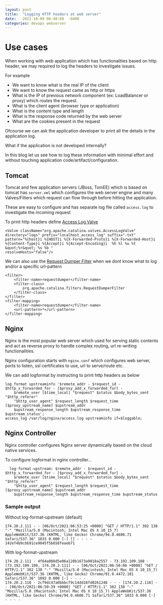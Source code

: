```yaml
---
layout: post
title:  "Logging HTTP headers at web server"
date:   2021-10-09 06:40:00  -0400
categories: devops webserver
---
```


# Use cases
When working with web application which has functionalities based on http header, we may required to log the headers to investigate issues.

For example
 - We want to know what is the real IP of the client
 - We want to know the request came as http or https
 - What is the IP of previous network component (ex: LoadBalancer or proxy) which routes the request.
 - What is the client agent (browser type or application)
 - What is the content type and length
 - What is the response code returned by the web server
 - What are the cookies present in the request


 Ofcourse we can ask the application developer to print all the details in the application log.

 What if the application is not developed internally?

 In this blog let us see how to log these information with minimal effort and without touching application code/artifact/configuration.

 ## Tomcat
Tomcat and few application servers (JBoss, TomEE) which is based on tomcat has `server.xml` which configures the web server engine and many Valves/Filters which request can flow through before hitting the application.

These are easy to configure and has separate log file called `access.log` to investigate the incoming request

To print http headers define [Access Log Valve](https://tomcat.apache.org/tomcat-10.0-doc/config/valve.html#Access_Log_Valve)
```
<Valve className="org.apache.catalina.valves.AccessLogValve"
directory="logs" prefix="localhost_access_log" suffix=".txt"
pattern="%{host}i %{HOST}i %{X-Forwarded-Proto}i %{X-Forwarded-Host}i %{Content-Type}i %{Accept}i %{Accept-Encoding}i  %h %l %u %t &quot;%r&quot; %s %b "
resolveHosts="false"/>
```

We can also use the [Request Dumper Filter](https://tomcat.apache.org/tomcat-10.0-doc/config/filter.html#Request_Dumper_Filter) when we dont know what to log and/or a specific url-pattern


```
<filter>
    <filter-name>requestdumper</filter-name>
    <filter-class>
        org.apache.catalina.filters.RequestDumperFilter
    </filter-class>
</filter>
<filter-mapping>
    <filter-name>requestdumper</filter-name>
    <url-pattern>*</url-pattern>
</filter-mapping>
```
<!-- 

### Sample output

```

```
To print cookies
```

```

### Sample output

```

```
-->
## Nginx
Nginx is the most popular web server which used for serving static contents and act as reverse proxy to handle complex routing, url re-writing functionalities.

Nginx configuration starts with `nginx.conf` which configures web server, ports to listen, ssl certificates to use, url to serve/route etc.

We can add logformat by instructing to print http headers as below
```
log_format upstreaminfo '$remote_addr - $request_id - $http_x_forwarded_for - [$proxy_add_x_forwarded_for] -
    $remote_user [$time_local] "$request" $status $body_bytes_sent "$http_referer"
    "$http_user_agent" $request_length $request_time [$proxy_upstream_name] $upstream_addr
    $upstream_response_length $upstream_response_time $upstream_status';
access_log /var/log/nginx/access.log upstreaminfo if=$loggable;
```


## Nginx Controller
Nginx controller configures Nginx server dynamically based on the cloud native services.

To configure logformat in nginx controller...
```
  log-format-upstream: $remote_addr - $request_id - $http_x_forwarded_for - [$proxy_add_x_forwarded_for] -
    $remote_user [$time_local] "$request" $status $body_bytes_sent "$http_referer"
    "$http_user_agent" $request_length $request_time [$proxy_upstream_name] $upstream_addr
    $upstream_response_length $upstream_response_time $upstream_status
```

### Sample output

Without  log-format-upstream (default)
```
174.20.2.111 - - [06/Oct/2021:06:53:25 +0000] "GET / HTTP/1.1" 302 138 "-" "Mozilla/5.0 (Macintosh; Intel Mac OS X 10_15_7) AppleWebKit/537.36 (KHTML, like Gecko) Chrome/94.0.4606.71 Safari/537.36" 1033 0.000 [-] [] - - - - 142ef4b9cbb91ce9045f5b658feaeb71
```

With  log-format-upstream
```
174.20.2.111 - 4f64a008d5e06a120b1673a9018a2557 - 73.192.109.108 - [73.192.109.108, 174.20.2.111] - - [06/Oct/2021:06:56:06 +0000] "GET / HTTP/1.1" 302 138 "-" "Mozilla/5.0 (Macintosh; Intel Mac OS X 10_15_7) AppleWebKit/537.36 (KHTML, like Gecko) Chrome/91.0.4472.101 Safari/537.36" 1092 0.000 [-] - - - -
174.20.2.118 - 2cf9dc47a0bbbcf9c14dd18fd0261248 - - - [174.20.2.118] - - [06/Oct/2021:06:50:39 +0000] "GET / HTTP/1.1" 302 138 "-" "Mozilla/5.0 (Macintosh; Intel Mac OS X 10_15_7) AppleWebKit/537.36 (KHTML, like Gecko) Chrome/94.0.4606.71 Safari/537.36" 1033 0.000 [-] - - - -
```

<!---
## Trafik
Trafik is software load balancer and reverse proxy used in cloud native infrastructure (ex: Kubernetes)


To configure Trafik to print logs with http header...
```

```

### Sample output

```

```


## Jetty

TBD
-->